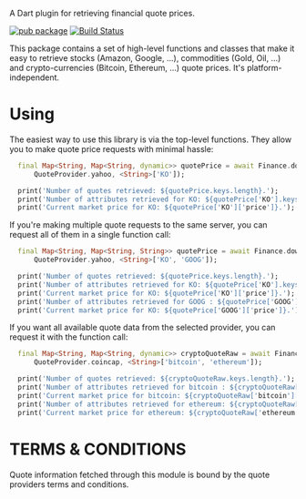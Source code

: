 A Dart plugin for retrieving financial quote prices.

[![pub package](https://img.shields.io/pub/v/finance.svg)](https://pub.dev/packages/finance)
[![Build Status](https://travis-ci.org/ismaelJimenez/finance.svg?branch=master)](https://travis-ci.org/ismaelJimenez/finance)

This package contains a set of high-level functions and classes that make it easy to retrieve stocks (Amazon, Google, ...), commodities (Gold, Oil, ...) and crypto-currencies (Bitcoin, Ethereum, ...) quote prices. It's platform-independent.

# Using

The easiest way to use this library is via the top-level functions. They allow you to make quote price requests with minimal hassle:
```dart
  final Map<String, Map<String, dynamic>> quotePrice = await Finance.downloadQuotePrice(
      QuoteProvider.yahoo, <String>['KO']);

  print('Number of quotes retrieved: ${quotePrice.keys.length}.');
  print('Number of attributes retrieved for KO: ${quotePrice['KO'].keys.length}.');
  print('Current market price for KO: ${quotePrice['KO']['price']}.');
```
If you're making multiple quote requests to the same server, you can request all of them in a single function call:
```dart
  final Map<String, Map<String, String>> quotePrice = await Finance.downloadQuotePrice(
      QuoteProvider.yahoo, <String>['KO', 'GOOG']);

  print('Number of quotes retrieved: ${quotePrice.keys.length}.');
  print('Number of attributes retrieved for KO: ${quotePrice['KO'].keys.length}.');
  print('Current market price for KO: ${quotePrice['KO']['price']}.');
  print('Number of attributes retrieved for GOOG : ${quotePrice['GOOG'].keys.length}.');
  print('Current market price for KO: ${quotePrice['GOOG']['price']}.');
```  
  If you want all available quote data from the selected provider, you can request it with the function call:
```dart  
  final Map<String, Map<String, dynamic>> cryptoQuoteRaw = await Finance.downloadRawQuote(
      QuoteProvider.coincap, <String>['bitcoin', 'ethereum']);

  print('Number of quotes retrieved: ${cryptoQuoteRaw.keys.length}.');
  print('Number of attributes retrieved for bitcoin : ${cryptoQuoteRaw['bitcoin'].keys.length}.');
  print('Current market price for bitcoin: ${cryptoQuoteRaw['bitcoin']['priceUsd']}.');
  print('Number of attributes retrieved for ethereum: ${cryptoQuoteRaw['ethereum'].keys.length}.');
  print('Current market price for ethereum: ${cryptoQuoteRaw['ethereum']['priceUsd']}.');
  ```
  
  # TERMS & CONDITIONS

Quote information fetched through this module is bound by the quote providers terms and conditions.
